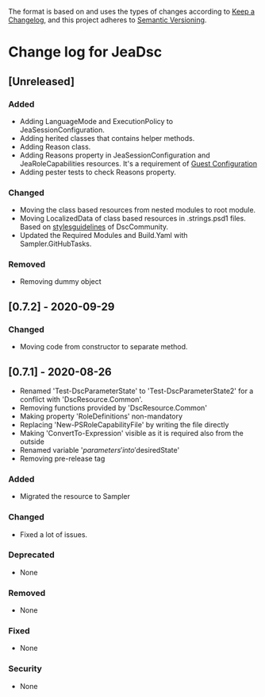 The format is based on and uses the types of changes according to [Keep a Changelog](https://keepachangelog.com/en/1.0.0/),
and this project adheres to [Semantic Versioning](https://semver.org/spec/v2.0.0.html).

# Change log for JeaDsc

## [Unreleased]

### Added

- Adding LanguageMode and ExecutionPolicy to JeaSessionConfiguration.
- Adding herited classes that contains helper methods.
- Adding Reason class.
- Adding Reasons property in JeaSessionConfiguration and JeaRoleCapabilities resources.
  It's a requirement of [Guest Configuration](https://docs.microsoft.com/en-us/azure/governance/policy/how-to/guest-configuration-create#get-targetresource-requirements)
- Adding pester tests to check Reasons property.

### Changed

- Moving the class based resources from nested modules to root module.
- Moving LocalizedData of class based resources in .strings.psd1 files.
Based on [stylesguidelines](https://dsccommunity.org/styleguidelines/localization/) of DscCommunity.
- Updated the Required Modules and Build.Yaml with Sampler.GitHubTasks.

### Removed

- Removing dummy object

## [0.7.2] - 2020-09-29

### Changed

- Moving code from constructor to separate method.

## [0.7.1] - 2020-08-26

- Renamed 'Test-DscParameterState' to 'Test-DscParameterState2' for a conflict with 'DscResource.Common'.
- Removing functions provided by 'DscResource.Common'
- Making property 'RoleDefinitions' non-mandatory
- Replacing 'New-PSRoleCapabilityFile' by writing the file directly
- Making 'ConvertTo-Expression' visible as it is required also from the outside
- Renamed variable '$parameters' into '$desiredState'
- Removing pre-release tag

### Added

- Migrated the resource to Sampler

### Changed

- Fixed a lot of issues.

### Deprecated

- None

### Removed

- None

### Fixed

- None

### Security

- None
